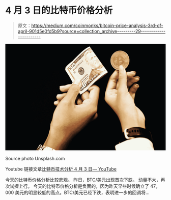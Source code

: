 # 4 月 3 日的比特币价格分析

> 原文：<https://medium.com/coinmonks/bitcoin-price-analysis-3rd-of-april-901d5e0fd5b9?source=collection_archive---------29----------------------->

![](img/80e32a29d2a17645c6d2b57adc4ecac7.png)

Source photo Unsplash.com

Youtube 链接文章[比特币技术分析 4 月 3 日— YouTube](https://www.youtube.com/watch?v=iI_gM_plHHo&t=3s)

今天的比特币价格分析比较悲观。
昨日，BTC/美元出现首次下跌。
动量不大，再次试探上行。
今天的比特币价格分析是负面的，因为昨天早些时候确立了 47，000 美元的明显较低的高点。BTC/美元已经下跌，表明进一步的回调将…